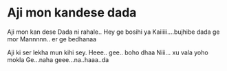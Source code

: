 # Aji mon kandese dada
Aji mon kan dese Dada ni rahale..
Hey ge bosihi ya
Kaiiiii....bujhibe dada ge mor
Mannnnn.. er ge bedhanaa

Aji ki ser lekha mun kihi sey.
Heee.. gee.. boho dhaa
Niii... xu vala yoho mokla
Ge...naha geee...na..haaa..da